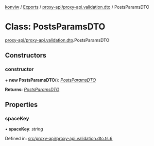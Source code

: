 [konviw]() / [Exports](../modules.md) / [proxy-api/proxy-api.validation.dto](../modules/proxy_api_proxy_api_validation_dto.md) / PostsParamsDTO

# Class: PostsParamsDTO

[proxy-api/proxy-api.validation.dto](../modules/proxy_api_proxy_api_validation_dto.md).PostsParamsDTO

## Constructors

### constructor

\+ **new PostsParamsDTO**(): [*PostsParamsDTO*](proxy_api_proxy_api_validation_dto.postsparamsdto.md)

**Returns:** [*PostsParamsDTO*](proxy_api_proxy_api_validation_dto.postsparamsdto.md)

## Properties

### spaceKey

• **spaceKey**: *string*

Defined in: [src/proxy-api/proxy-api.validation.dto.ts:6](https://github.com/Sanofi-IADC/konviw/blob/d2e0da9/src/proxy-api/proxy-api.validation.dto.ts#L6)
